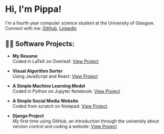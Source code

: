 # Hi, I'm Pippa!
I'm a fourth year computer science student at the University of Glasgow.  
Connect with me: [GitHub](https://github.com/phillippa1), [LinkedIn](https://www.linkedin.com/in/phillippa-hamilton)

## 👨‍💻 Software Projects:

- **My Resume**  
  Coded in LaTeX on Overleaf: [View Project](https://github.com/phillippa1/resume)

- **Visual Algorithm Sorter**  
  Using JavaScript and React: [View Project](https://github.com/phillippa1/algorithmSort)

- **A Simple Machine Learning Model**  
  Coded in Python on Jupyter Notebook: [View Project](https://github.com/phillippa1/simple-ml-model)

- **A Simple Social Media Website**  
  Coded from scratch on Notepad: [View Project](https://github.com/phillippa1/PIppaBook)

- **Django Project**  
  My first time using GitHub, an introduction through the university about version control and coding a website: [View Project](https://github.com/phillippa1/tango_with_django_project)
